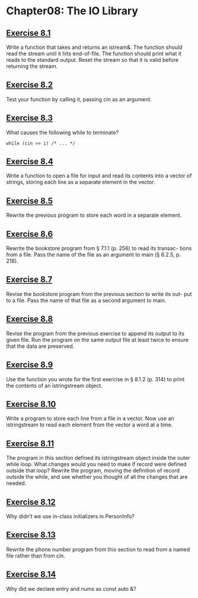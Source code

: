 # Chapter08: The IO Library
## [Exercise 8.1](Chapter08/8.01.cpp)
Write a function that takes and returns an istream&. The function
should read the stream until it hits end-of-file. The function should print what it reads
to the standard output. Reset the stream so that it is valid before returning the stream.
## [Exercise 8.2](Chapter08/8.02.cpp)
Test your function by calling it, passing cin as an argument.
## [Exercise 8.3](Chapter08/8.03.txt)
What causes the following while to terminate?
```
while (cin >> i) /* ... */
```
## [Exercise 8.4](Chapter08/8.04.cpp)
Write a function to open a file for input and read its contents into a
vector of strings, storing each line as a separate element in the vector.
## [Exercise 8.5](Chapter08/8.05.cpp)
Rewrite the previous program to store each word in a separate element.
## [Exercise 8.6](Chapter08/8.06.cpp)
Rewrite the bookstore program from § 7.1.1 (p. 256) to read its transac-
tions from a file. Pass the name of the file as an argument to main (§ 6.2.5, p. 218).
## [Exercise 8.7](Chapter08/8.07.cpp)
Revise the bookstore program from the previous section to write its out-
put to a file. Pass the name of that file as a second argument to main.
## [Exercise 8.8](Chapter08/8.08.cpp)
Revise the program from the previous exercise to append its output to
its given file. Run the program on the same output file at least twice to ensure that the
data are preserved.
## [Exercise 8.9](Chapter08/8.09.cpp)
Use the function you wrote for the first exercise in § 8.1.2 (p. 314) to print
the contents of an istringstream object.
## [Exercise 8.10](Chapter08/8.10.cpp)
Write a program to store each line from a file in a vector<string>.
Now use an istringstream to read each element from the vector a word at a time.
## [Exercise 8.11](Chapter08/8.11.cpp)
The program in this section defined its istringstream object inside
the outer while loop. What changes would you need to make if record were defined
outside that loop? Rewrite the program, moving the definition of record outside the
while, and see whether you thought of all the changes that are needed.
## [Exercise 8.12](Chapter08/8.12.txt)
Why didn’t we use in-class initializers in PersonInfo?
## [Exercise 8.13](Chapter08/8.13.cpp)
Rewrite the phone number program from this section to read from a
named file rather than from cin.
## [Exercise 8.14](Chapter08/8.14.txt)
Why did we declare entry and nums as const auto &?
